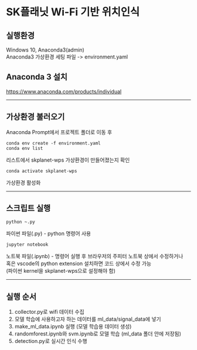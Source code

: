 ﻿# SK플래닛 Wi-Fi 기반 위치인식
실행환경
-----
Windows 10, Anaconda3(admin)<br>
Anaconda3 가상환경 세팅 파일 -> environment.yaml

Anaconda 3 설치
-----
https://www.anaconda.com/products/individual

---

가상환경 불러오기
-----
Anaconda Prompt에서 프로젝트 폴더로 이동 후
```
conda env create -f environment.yaml
conda env list
```
리스트에서 skplanet-wps 가상환경이 만들어졌는지 확인
```
conda activate skplanet-wps
```
가상환경 활성화

---

스크립트 실행
---
```
python ~.py
```
파이썬 파일(.py) - python 명령어 사용<br>
```
jupyter notebook
```
노트북 파일(.ipynb) - 명령어 실행 후 브라우저의 주피터 노트북 상에서 수정하거나<br>
혹은 vscode의 python extension 설치하면 코드 상에서 수정 가능<br>
(파이썬 kernel을 skplanet-wps으로 설정해야 함)<br>

---

실행 순서
---
1. collector.py로 wifi 데이터 수집
2. 모델 학습에 사용하고자 하는 데이터를 ml_data/signal_data에 넣기
3. make_ml_data.ipynb 실행 (모델 학습용 데이터 생성)
4. randomforest.ipynb와 svm.ipynb로 모델 학습 (ml_data 폴더 안에 저장됨)
5. detection.py로 실시간 인식 수행


